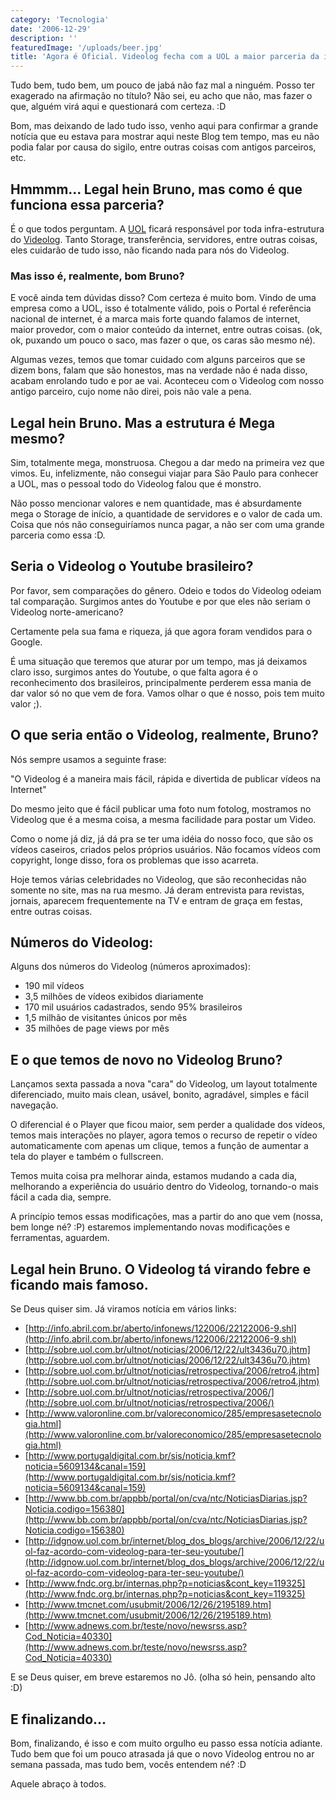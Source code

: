 ```yaml
---
category: 'Tecnologia'
date: '2006-12-29'
description: ''
featuredImage: '/uploads/beer.jpg'
title: 'Agora é Oficial. Videolog fecha com a UOL a maior parceria da internet Brasileira.'
---
```


Tudo bem, tudo bem, um pouco de jabá não faz mal a ninguém. Posso ter exagerado na afirmação no título? Não sei, eu acho que não, mas fazer o que, alguém virá aqui e questionará com certeza. :D

Bom, mas deixando de lado tudo isso, venho aqui para confirmar a grande notícia que eu estava para mostrar aqui neste Blog tem tempo, mas eu não podia falar por causa do sigilo, entre outras coisas com antigos parceiros, etc.

## Hmmmm... Legal hein Bruno, mas como é que funciona essa parceria?

É o que todos perguntam. A [UOL](http://www.uol.com.br) ficará responsável por toda infra-estrutura do [Videolog](http://videolog.uol.com.br/). Tanto Storage, transferência, servidores, entre outras coisas, eles cuidarão de tudo isso, não ficando nada para nós do Videolog.

### Mas isso é, realmente, bom Bruno?

E você ainda tem dúvidas disso? Com certeza é muito bom. Vindo de uma empresa como a UOL, isso é totalmente válido, pois o Portal é referência nacional de internet, é a marca mais forte quando falamos de internet, maior provedor, com o maior conteúdo da internet, entre outras coisas. (ok, ok, puxando um pouco o saco, mas fazer o que, os caras são mesmo né).

Algumas vezes, temos que tomar cuidado com alguns parceiros que se dizem bons, falam que são honestos, mas na verdade não é nada disso, acabam enrolando tudo e por ae vai. Aconteceu com o Videolog com nosso antigo parceiro, cujo nome não direi, pois não vale a pena.

## Legal hein Bruno. Mas a estrutura é Mega mesmo?

Sim, totalmente mega, monstruosa. Chegou a dar medo na primeira vez que vimos. Eu, infelizmente, não consegui viajar para São Paulo para conhecer a UOL, mas o pessoal todo do Videolog falou que é monstro.

Não posso mencionar valores e nem quantidade, mas é absurdamente mega o Storage de início, a quantidade de servidores e o valor de cada um. Coisa que nós não conseguiríamos nunca pagar, a não ser com uma grande parceria como essa :D.

## Seria o Videolog o Youtube brasileiro?

Por favor, sem comparações do gênero. Odeio e todos do Videolog odeiam tal comparação. Surgimos antes do Youtube e por que eles não seriam o Videolog norte-americano?

Certamente pela sua fama e riqueza, já que agora foram vendidos para o Google.

É uma situação que teremos que aturar por um tempo, mas já deixamos claro isso, surgimos antes do Youtube, o que falta agora é o reconhecimento dos brasileiros, principalmente perderem essa mania de dar valor só no que vem de fora. Vamos olhar o que é nosso, pois tem muito valor ;).

## O que seria então o Videolog, realmente, Bruno?

Nós sempre usamos a seguinte frase:

"O Videolog é a maneira mais fácil, rápida e divertida de publicar vídeos na Internet"

Do mesmo jeito que é fácil publicar uma foto num fotolog, mostramos no Videolog que é a mesma coisa, a mesma facilidade para postar um Video.

Como o nome já diz, já dá pra se ter uma idéia do nosso foco, que são os vídeos caseiros, criados pelos próprios usuários. Não focamos vídeos com copyright, longe disso, fora os problemas que isso acarreta.

Hoje temos várias celebridades no Videolog, que são reconhecidas não somente no site, mas na rua mesmo. Já deram entrevista para revistas, jornais, aparecem frequentemente na TV e entram de graça em festas, entre outras coisas.

## Números do Videolog:

Alguns dos números do Videolog (números aproximados):

- 190 mil vídeos
- 3,5 milhões de vídeos exibidos diariamente
- 170 mil usuários cadastrados, sendo 95% brasileiros
- 1,5 milhão de visitantes únicos por mês
- 35 milhões de page views por mês

## E o que temos de novo no Videolog Bruno?

Lançamos sexta passada a nova "cara" do Videolog, um layout totalmente diferenciado, muito mais clean, usável, bonito, agradável, simples e fácil navegação.

O diferencial é o Player que ficou maior, sem perder a qualidade dos vídeos, temos mais interações no player, agora temos o recurso de repetir o vídeo automaticamente com apenas um clique, temos a função de aumentar a tela do player e também o fullscreen.

Temos muita coisa pra melhorar ainda, estamos mudando a cada dia, melhorando a experiência do usuário dentro do Videolog, tornando-o mais fácil a cada dia, sempre.

A princípio temos essas modificações, mas a partir do ano que vem (nossa, bem longe né? :P) estaremos implementando novas modificações e ferramentas, aguardem.

## Legal hein Bruno. O Videolog tá virando febre e ficando mais famoso.

Se Deus quiser sim. Já viramos notícia em vários links:

- [http://info.abril.com.br/aberto/infonews/122006/22122006-9.shl](http://info.abril.com.br/aberto/infonews/122006/22122006-9.shl)
- [http://sobre.uol.com.br/ultnot/noticias/2006/12/22/ult3436u70.jhtm](http://sobre.uol.com.br/ultnot/noticias/2006/12/22/ult3436u70.jhtm)
- [http://sobre.uol.com.br/ultnot/noticias/retrospectiva/2006/retro4.jhtm](http://sobre.uol.com.br/ultnot/noticias/retrospectiva/2006/retro4.jhtm)
- [http://sobre.uol.com.br/ultnot/noticias/retrospectiva/2006/](http://sobre.uol.com.br/ultnot/noticias/retrospectiva/2006/)
- [http://www.valoronline.com.br/valoreconomico/285/empresasetecnologia.html](http://www.valoronline.com.br/valoreconomico/285/empresasetecnologia.html)
- [http://www.portugaldigital.com.br/sis/noticia.kmf?noticia=5609134&canal=159](http://www.portugaldigital.com.br/sis/noticia.kmf?noticia=5609134&canal=159)
- [http://www.bb.com.br/appbb/portal/on/cva/ntc/NoticiasDiarias.jsp?Noticia.codigo=156380](http://www.bb.com.br/appbb/portal/on/cva/ntc/NoticiasDiarias.jsp?Noticia.codigo=156380)
- [http://idgnow.uol.com.br/internet/blog_dos_blogs/archive/2006/12/22/uol-faz-acordo-com-videolog-para-ter-seu-youtube/](http://idgnow.uol.com.br/internet/blog_dos_blogs/archive/2006/12/22/uol-faz-acordo-com-videolog-para-ter-seu-youtube/)
- [http://www.fndc.org.br/internas.php?p=noticias&cont_key=119325](http://www.fndc.org.br/internas.php?p=noticias&cont_key=119325)
- [http://www.tmcnet.com/usubmit/2006/12/26/2195189.htm](http://www.tmcnet.com/usubmit/2006/12/26/2195189.htm)
- [http://www.adnews.com.br/teste/novo/newsrss.asp?Cod_Noticia=40330](http://www.adnews.com.br/teste/novo/newsrss.asp?Cod_Noticia=40330)

E se Deus quiser, em breve estaremos no Jô. (olha só hein, pensando alto :D)

## E finalizando...

Bom, finalizando, é isso e com muito orgulho eu passo essa notícia adiante. Tudo bem que foi um pouco atrasada já que o novo Videolog entrou no ar semana passada, mas tudo bem, vocês entendem né? :D

Aquele abraço à todos.
